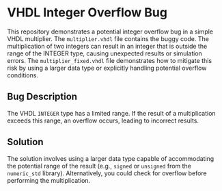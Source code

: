 # VHDL Integer Overflow Bug

This repository demonstrates a potential integer overflow bug in a simple VHDL multiplier.  The `multiplier.vhdl` file contains the buggy code. The multiplication of two integers can result in an integer that is outside the range of the INTEGER type, causing unexpected results or simulation errors.  The `multiplier_fixed.vhdl` file demonstrates how to mitigate this risk by using a larger data type or explicitly handling potential overflow conditions.

## Bug Description
The VHDL `INTEGER` type has a limited range. If the result of a multiplication exceeds this range, an overflow occurs, leading to incorrect results.

## Solution
The solution involves using a larger data type capable of accommodating the potential range of the result (e.g., `signed` or `unsigned` from the `numeric_std` library).  Alternatively, you could check for overflow before performing the multiplication.